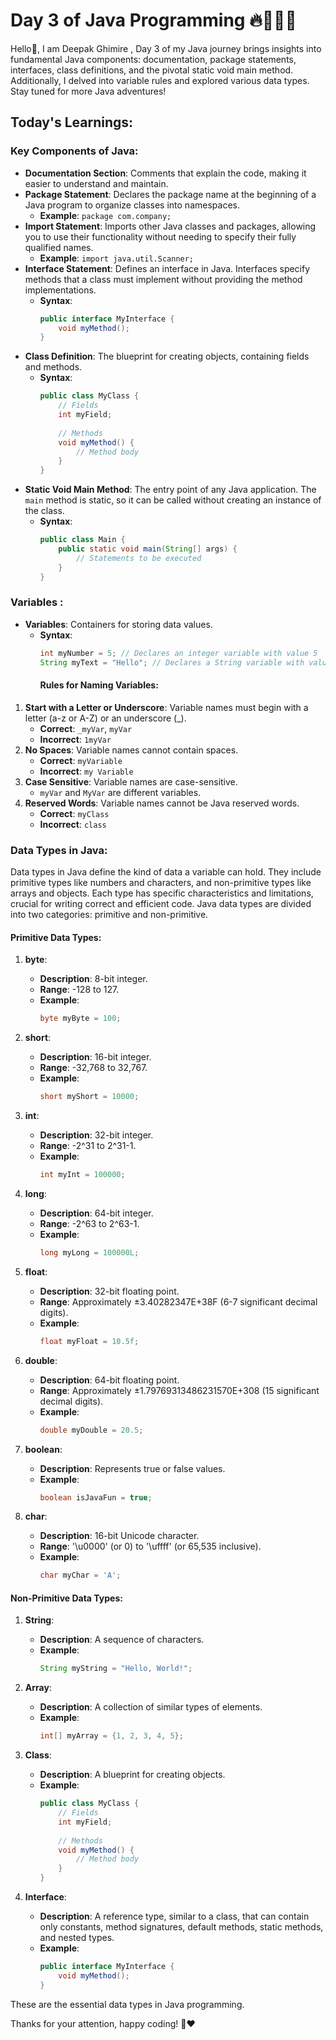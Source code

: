 # Day 3 of Java Programming 🔥👨🏻‍💻

Hello👋, I am Deepak Ghimire , Day 3 of my Java journey brings insights into fundamental Java components: documentation, package statements, interfaces, class definitions, and the pivotal static void main method. Additionally, I delved into variable rules and explored various data types. Stay tuned for more Java adventures!

## Today's Learnings:

### Key Components of Java:
- **Documentation Section**: Comments that explain the code, making it easier to understand and maintain.
- **Package Statement**: Declares the package name at the beginning of a Java program to organize classes into namespaces.
  - **Example**: `package com.company;`
- **Import Statement**: Imports other Java classes and packages, allowing you to use their functionality without needing to specify their fully qualified names.
  - **Example**: `import java.util.Scanner;`
- **Interface Statement**: Defines an interface in Java. Interfaces specify methods that a class must implement without providing the method implementations.
  - **Syntax**:
    ```java
    public interface MyInterface {
        void myMethod();
    }
    ```
- **Class Definition**: The blueprint for creating objects, containing fields and methods.
  - **Syntax**:
    ```java
    public class MyClass {
        // Fields
        int myField;
        
        // Methods
        void myMethod() {
            // Method body
        }
    }
    ```
- **Static Void Main Method**: The entry point of any Java application. The `main` method is static, so it can be called without creating an instance of the class.
  - **Syntax**:
    ```java
    public class Main {
        public static void main(String[] args) {
            // Statements to be executed
        }
    }
    ```

### Variables :
- **Variables**: Containers for storing data values.
  - **Syntax**:
    ```java
    int myNumber = 5; // Declares an integer variable with value 5
    String myText = "Hello"; // Declares a String variable with value "Hello"
    ```
    #### Rules for Naming Variables:
1. **Start with a Letter or Underscore**: Variable names must begin with a letter (a-z or A-Z) or an underscore (_).
   - **Correct**: `_myVar`, `myVar`
   - **Incorrect**: `1myVar`
2. **No Spaces**: Variable names cannot contain spaces.
   - **Correct**: `myVariable`
   - **Incorrect**: `my Variable`
3. **Case Sensitive**: Variable names are case-sensitive.
   - `myVar` and `MyVar` are different variables.
4. **Reserved Words**: Variable names cannot be Java reserved words.
   - **Correct**: `myClass`
   - **Incorrect**: `class`
### Data Types in Java:
Data types in Java define the kind of data a variable can hold. They include primitive types like numbers and characters, and non-primitive types like arrays and objects. Each type has specific characteristics and limitations, crucial for writing correct and efficient code.
Java data types are divided into two categories: primitive and non-primitive.

#### Primitive Data Types:
1. **byte**:
   - **Description**: 8-bit integer.
   - **Range**: -128 to 127.
   - **Example**:
     ```java
     byte myByte = 100;
     ```

2. **short**:
   - **Description**: 16-bit integer.
   - **Range**: -32,768 to 32,767.
   - **Example**:
     ```java
     short myShort = 10000;
     ```

3. **int**:
   - **Description**: 32-bit integer.
   - **Range**: -2^31 to 2^31-1.
   - **Example**:
     ```java
     int myInt = 100000;
     ```

4. **long**:
   - **Description**: 64-bit integer.
   - **Range**: -2^63 to 2^63-1.
   - **Example**:
     ```java
     long myLong = 100000L;
     ```

5. **float**:
   - **Description**: 32-bit floating point.
   - **Range**: Approximately ±3.40282347E+38F (6-7 significant decimal digits).
   - **Example**:
     ```java
     float myFloat = 10.5f;
     ```

6. **double**:
   - **Description**: 64-bit floating point.
   - **Range**: Approximately ±1.79769313486231570E+308 (15 significant decimal digits).
   - **Example**:
     ```java
     double myDouble = 20.5;
     ```

7. **boolean**:
   - **Description**: Represents true or false values.
   - **Example**:
     ```java
     boolean isJavaFun = true;
     ```

8. **char**:
   - **Description**: 16-bit Unicode character.
   - **Range**: '\u0000' (or 0) to '\uffff' (or 65,535 inclusive).
   - **Example**:
     ```java
     char myChar = 'A';
     ```

#### Non-Primitive Data Types:
1. **String**:
   - **Description**: A sequence of characters.
   - **Example**:
     ```java
     String myString = "Hello, World!";
     ```

2. **Array**:
   - **Description**: A collection of similar types of elements.
   - **Example**:
     ```java
     int[] myArray = {1, 2, 3, 4, 5};
     ```

3. **Class**:
   - **Description**: A blueprint for creating objects.
   - **Example**:
     ```java
     public class MyClass {
         // Fields
         int myField;
         
         // Methods
         void myMethod() {
             // Method body
         }
     }
     ```

4. **Interface**:
   - **Description**: A reference type, similar to a class, that can contain only constants, method signatures, default methods, static methods, and nested types.
   - **Example**:
     ```java
     public interface MyInterface {
         void myMethod();
     }
     ```

These are the essential data types in Java programming.

Thanks for your attention, happy coding! 🙏❤️
